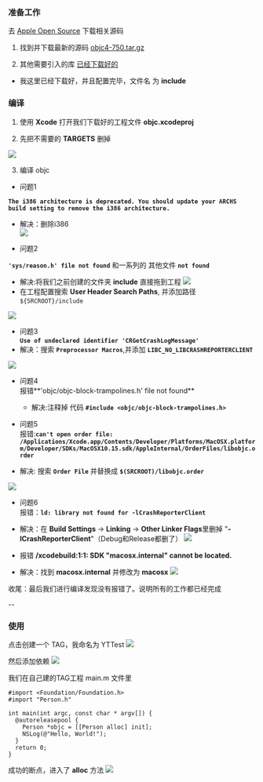 
### 准备工作

去 [Apple Open Source](https://opensource.apple.com/tarballs/) 下载相关源码

1. 找到并下载最新的源码 [objc4-750.tar.gz](https://opensource.apple.com/tarballs/objc4/)

2. 其他需要引入的库 [已经下载好的]()

  * 我这里已经下载好，并且配置完毕，文件名 为 **include**

### 编译 

1. 使用 **Xcode** 打开我们下载好的工程文件 **objc.xcodeproj**

2. 先把不需要的 **TARGETS** 删掉

![](https://tva1.sinaimg.cn/large/007S8ZIlgy1gdvk7w6omhj31c60cgtb9.jpg)

3. 编译 objc 

* 问题1 
         
**`The i386 architecture is deprecated. You should update your ARCHS build setting to remove the i386 architecture.`**

* 解决：删除i386     
![](https://tva1.sinaimg.cn/large/007S8ZIlgy1gdvkajx8rvj31c20kiq9n.jpg)

* 问题2  
     
**`'sys/reason.h' file not found`** 和一系列的 其他文件 **`not found`**
 
  * 解决:将我们之前创建的文件夹 **include** 直接拖到工程
  ![](https://tva1.sinaimg.cn/large/007S8ZIlgy1gds2yxmr7ej31me0nqdto.jpg)
  * 在工程配置搜索 **User Header Search Paths**, 并添加路径 `${SRCROOT}/include`
  
  ![](https://tva1.sinaimg.cn/large/007S8ZIlgy1gds3405gwbj31ha0pwwmh.jpg)
  
* 问题3       
**`Use of undeclared identifier 'CRGetCrashLogMessage'`**
 * 解决：搜索 **`Preprocessor Macros`**,并添加 **`LIBC_NO_LIBCRASHREPORTERCLIENT `**
 
  ![](https://tva1.sinaimg.cn/large/007S8ZIlgy1gdvkfpzfacj31c20hm44k.jpg)


* 问题4                
报错**'objc/objc-block-trampolines.h' file not found**  
  * 解决:注释掉 代码 __`#include <objc/objc-block-trampolines.h>`__

* 问题5        
报错:**`can't open order file: /Applications/Xcode.app/Contents/Developer/Platforms/MacOSX.platform/Developer/SDKs/MacOSX10.15.sdk/AppleInternal/OrderFiles/libobjc.order`**

 * 解决: 搜索 **`Order File`** 并替换成 **`$(SRCROOT)/libobjc.order`**

 ![](https://tva1.sinaimg.cn/large/007S8ZIlgy1gdvkmfgu58j31c40este4.jpg)
 
 
* 问题6     
报错：**`ld: library not found for -lCrashReporterClient`**
 * 解决：在 **Build Settings** -> **Linking** -> **Other Linker Flags**里删掉 "**-lCrashReporterClient**"（Debug和Release都删了）
![](https://tva1.sinaimg.cn/large/007S8ZIlgy1gds55c8ngxj31ca0j610i.jpg)


* 报错 **/xcodebuild:1:1: SDK "macosx.internal" cannot be located.**
 * 解决：找到 **macosx.internal** 并修改为 **macosx** 
       ![](https://tva1.sinaimg.cn/large/007S8ZIlgy1gdvkqd8rbrj31am0l6jw7.jpg)

 
收尾：最后我们进行编译发现没有报错了。说明所有的工作都已经完成

--

### 使用
点击创建一个 TAG，我命名为 YTTest
![](https://tva1.sinaimg.cn/large/007S8ZIlgy1gds58zw9faj318m0u0ara.jpg) 

然后添加依赖
![](https://tva1.sinaimg.cn/large/007S8ZIlgy1gdvkyrij4qj31bw0j677h.jpg)

我们在自己建的TAG工程 main.m 文件里 

```objc
#import <Foundation/Foundation.h>
#import "Person.h"

int main(int argc, const char * argv[]) {
  @autoreleasepool {
    Person *objc = [[Person alloc] init];
    NSLog(@"Hello, World!");
  }
  return 0;
}

```  
成功的断点，进入了 **alloc** 方法
![](https://tva1.sinaimg.cn/large/007S8ZIlgy1gdvl29fv9ej31580oon2m.jpg)
